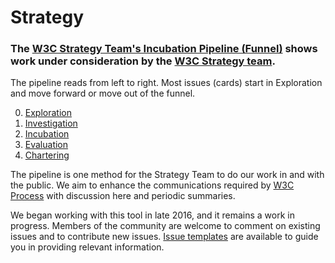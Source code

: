 # Strategy

### The [W3C Strategy Team's Incubation Pipeline (Funnel)](https://github.com/w3c/strategy/projects/2) shows work under consideration by the [W3C Strategy team](https://www.w3.org/staff/strat/). 

The pipeline reads from left to right. Most issues (cards) start in Exploration and move forward or move out of the funnel.

0. [Exploration](https://github.com/w3c/strategy/blob/main/0.Exploration.md)
1. [Investigation](https://github.com/w3c/strategy/blob/main/1.Investigation.md)
1. [Incubation](https://github.com/w3c/strategy/blob/main/2.Incubation.md)
1. [Evaluation](https://github.com/w3c/strategy/blob/main/3.Evaluation.md) 
1. [Chartering](https://github.com/w3c/strategy/blob/main/4.Chartering.md)

The pipeline is one method for the Strategy Team to do our work in and with the public.  We aim to enhance the communications required by [W3C Process](https://www.w3.org/Consortium/Process) with discussion here and periodic summaries.

We began working with this tool in late 2016, and it remains a work in progress. Members of the community are welcome to comment on existing issues and to contribute new issues. [Issue templates](https://github.com/w3c/strategy/issues/new/choose) are available to guide you in providing relevant information.
